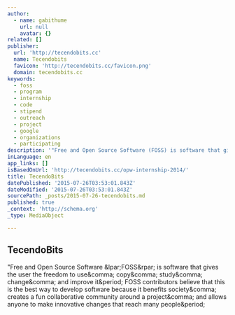 ```yaml
---
author:
  - name: gabithume
    url: null
    avatar: {}
related: []
publisher:
  url: 'http://tecendobits.cc'
  name: Tecendobits
  favicon: 'http://tecendobits.cc/favicon.png'
  domain: tecendobits.cc
keywords:
  - foss
  - program
  - internship
  - code
  - stipend
  - outreach
  - project
  - google
  - organizations
  - participating
description: '"Free and Open Source Software (FOSS) is software that gives the user the freedom to use, copy, study, change, and improve it. FOSS contributors believe that this is the best way to develop software because it benefits society, creates a fun collaborative community around a project, and allows anyone to make innovative changes that reach many people.'
inLanguage: en
app_links: []
isBasedOnUrl: 'http://tecendobits.cc/opw-internship-2014/'
title: TecendoBits
datePublished: '2015-07-26T03:53:01.843Z'
dateModified: '2015-07-26T03:53:01.843Z'
sourcePath: _posts/2015-07-26-tecendobits.md
published: true
_context: 'http://schema.org'
_type: MediaObject

---
```

<article style=""><h1>TecendoBits</h1><p>"Free and Open Source Software &amp;lpar;FOSS&amp;rpar; is software that gives the user the freedom to use&amp;comma; copy&amp;comma; study&amp;comma; change&amp;comma; and improve it&amp;period; FOSS contributors believe that this is the best way to develop software because it benefits society&amp;comma; creates a fun collaborative community around a project&amp;comma; and allows anyone to make innovative changes that reach many people&amp;period;</p></article>